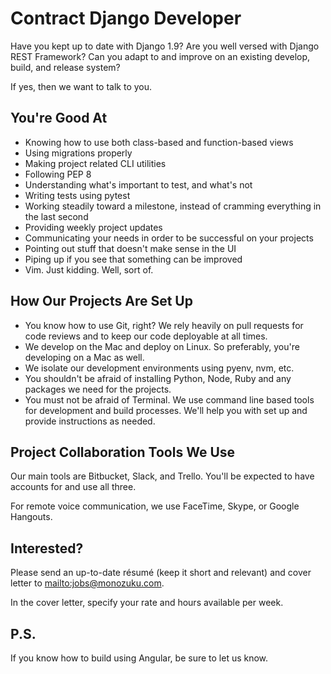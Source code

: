 <!--
Title: Contract Django Developer
Print Footer Left: %title
Print Footer Right: %page of %total ● %date, %time

-->

# Contract Django Developer

Have you kept up to date with Django 1.9? Are you well versed with Django REST Framework? Can you adapt to and improve on an existing develop, build, and release system?

If yes, then we want to talk to you.

## You're Good At

* Knowing how to use both class-based and function-based views
* Using migrations properly
* Making project related CLI utilities
* Following PEP 8
* Understanding what's important to test, and what's not
* Writing tests using pytest
* Working steadily toward a milestone, instead of cramming everything in the last second
* Providing weekly project updates
* Communicating your needs in order to be successful on your projects
* Pointing out stuff that doesn't make sense in the UI
* Piping up if you see that something can be improved
* Vim. Just kidding. Well, sort of.

## How Our Projects Are Set Up

* You know how to use Git, right? We rely heavily on pull requests for code reviews and to keep our code deployable at all times.
* We develop on the Mac and deploy on Linux. So preferably, you're developing on a Mac as well.
* We isolate our development environments using pyenv, nvm, etc.
* You shouldn't be afraid of installing Python, Node, Ruby and any packages we need for the projects.
* You must not be afraid of Terminal. We use command line based tools for development and build processes. We'll help you with set up and provide instructions as needed.

## Project Collaboration Tools We Use

Our main tools are Bitbucket, Slack, and Trello. You'll be expected to have
accounts for and use all three.

For remote voice communication, we use FaceTime, Skype, or Google Hangouts.

## Interested?

Please send an up-to-date résumé (keep it short and relevant) and cover letter to <mailto:jobs@monozuku.com>.

In the cover letter, specify your rate and hours available per week.

## P.S.

If you know how to build using Angular, be sure to let us know.
